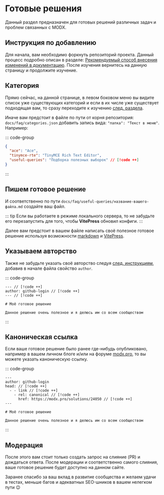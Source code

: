 # Готовые решения

Данный раздел предназначен для готовых решений различных задач и проблем связанных с MODX.

## Инструкция по добавлению

Для начала, вам необходимо форкнуть репозиторий проекта. Данный процесс подробно описан в разделе: [Рекомендуемый способ внесения изменений в документацию](/guide/getting-started#rekomenduemyy-sposob-vneseniya). После изучения вернитесь на данную страницу и продолжите изучение.

## Категория

Прямо сейчас, на данной странице, в левом боковом меню вы видите список уже существующих категорий и если в их числе уже существует подходящая вам, то сразу переходите к изучению [след. раздела](#pishem-gotovoe-reshenie).

Иначе вам предстоит в файле по пути от корня репозитория: `docs/faq/categories.json` добавить запись вида: `"папка": "Текст в меню"`. Например:

::: code-group

```json [docs/faq/categories.json]
{
  "ace": "Ace",
  "tinymce-rte": "TinyMCE Rich Text Editor",
  "useful-queries": "Подборка полезных выборок" // [!code ++]
}
```

:::

## Пишем готовое решение

И соответственно по пути `docs/faq/useful-queries/название-вашего-файла.md` создайте ваш файл.

::: tip
Если вы работаете в режиме локального сервера, то не забудьте его перезапустить для того, чтобы **VitePress** обновил конфиги.
:::

Далее вам предстоит в вашем файле написать своё полезное готовое решение используя возможности [markdown](/guide/markdown) и [VitePress](/guide/vitepress).

## Указываем авторство

Также не забудьте указать своё авторство следуя [след. инструкциям](/guide/frontmatter#avtor-komponenta), добавив в начале файла свойство `author`.

::: code-group

``` markdown:line-numbers [docs/faq/useful-queries/название-вашего-файла.md]
--- // [!code ++]
author: github-login // [!code ++]
--- // [!code ++]

# Моё готовое решение

Данное решение очень полезное и я делюсь им со всем сообществом
```

:::

## Каноническая ссылка

Если ваше готовое решение было ранее где-нибудь опубликовано, например в вашем личном блоге и/или на форуме [modx.pro](https://modx.pro), то вы можете указать каноническую ссылку.

::: code-group

``` markdown:line-numbers [docs/faq/useful-queries/название-вашего-файла.md]
---
author: github-login
head: // [!code ++]
  - - link // [!code ++]
    - rel: canonical // [!code ++]
      href: https://modx.pro/solutions/24050 // [!code ++]
---

# Моё готовое решение

Данное решение очень полезное и я делюсь им со всем сообществом
```

:::

## Модерация

После этого вам стоит только создать запрос на слияние (PR) и дождаться ответа. После модерации и соответственно самого слияния, ваше готовое решение будет доступно на данном сайте.

Заранее спасибо за ваш вклад в развитие сообщества и желаем удачи в тестах, меньше багов и адекватных SEO-шников в вашем нелегком пути :wink:
